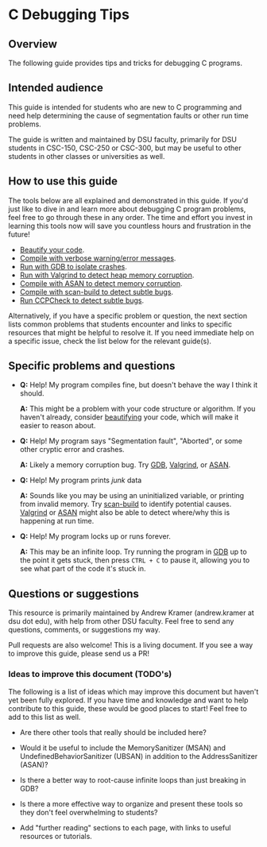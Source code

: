 # C Debugging Tips

## Overview

The following guide provides tips and tricks for debugging C programs.

## Intended audience

This guide is intended for students who are new to C programming and need help determining the cause of segmentation faults or other run time problems.

The guide is written and maintained by DSU faculty, primarily for DSU students in CSC-150, CSC-250 or CSC-300, but may be useful to other students in other classes or universities as well.

## How to use this guide

The tools below are all explained and demonstrated in this guide.  If you'd just like to dive in and learn more about debugging C program problems, feel free to go through these in any order.  The time and effort you invest in learning this tools now will save you countless hours and frustration in the future!

 - [Beautify your code](howto/beautify.md).
 - [Compile with verbose warning/error messages](howto/compile-flags.md).
 - [Run with GDB to isolate crashes](howto/gdb.md).
 - [Run with Valgrind to detect heap memory corruption](howto/valgrind.md).
 - [Compile with ASAN to detect memory corruption](howto/asan.md).
 - [Compile with scan-build to detect subtle bugs](howto/scan-build.md).
 - [Run CCPCheck to detect subtle bugs](howto.md).

Alternatively, if you have a specific problem or question, the next section lists common problems that students encounter and links to specific resources that might be helpful to resolve it.  If you need immediate help on a specific issue, check the list below for the relevant guide(s).

## Specific problems and questions

 - **Q:** Help! My program compiles fine, but doesn't behave the way I think it should.

   **A:** This might be a problem with your code structure or algorithm. If you haven't already, consider [beautifying](howto/beautify.md) your code, which will make it easier to reason about.

 - **Q:** Help! My program says "Segmentation fault", "Aborted", or some other cryptic error and crashes.

   **A:** Likely a memory corruption bug.  Try [GDB](howto/gdb.md), [Valgrind](howto/valgrind.md), or [ASAN](howto/asan.md).

 - **Q:** Help! My program prints _junk_ data

   **A:** Sounds like you may be using an uninitialized variable, or printing from invalid memory.  Try [scan-build](howto/scan-build.md) to identify potential causes.  [Valgrind](howto/valgrind.md) or [ASAN](howto/asan.md) might also be able to detect where/why this is happening at run time.

 - **Q:** Help!  My program locks up or runs forever.

   **A:** This may be an infinite loop.  Try running the program in [GDB](howto/gdb.md) up to the point it gets stuck, then press `CTRL + C` to pause it, allowing you to see what part of the code it's stuck in.

## Questions or suggestions

This resource is primarily maintained by Andrew Kramer (andrew.kramer at dsu dot edu), with help from other DSU faculty.  Feel free to send any questions, comments, or suggestions my way.

Pull requests are also welcome!  This is a living document.  If you see a way to improve this guide, please send us a PR!

### Ideas to improve this document (TODO's)

The following is a list of ideas which may improve this document but haven't yet been fully explored.  If you have time and knowledge and want to help contribute to this guide, these would be good places to start!  Feel free to add to this list as well.

 - Are there other tools that really should be included here?

 - Would it be useful to include the MemorySanitizer (MSAN) and UndefinedBehaviorSanitizer (UBSAN) in addition to the AddressSanitizer (ASAN)?

 - Is there a better way to root-cause infinite loops than just breaking in GDB?

 - Is there a more effective way to organize and present these tools so they don't feel overwhelming to students?

 - Add "further reading" sections to each page, with links to useful resources or tutorials.
